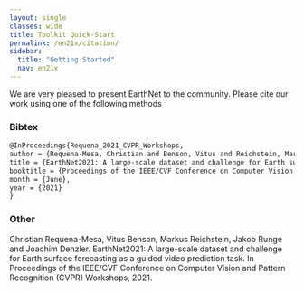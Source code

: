 ```yaml
---
layout: single
classes: wide
title: Toolkit Quick-Start
permalink: /en21x/citation/
sidebar:
  title: "Getting Started"
  nav: en21x
---
```


We are very pleased to present EarthNet to the community. Please cite our work using one of the following methods

### Bibtex
```latex
@InProceedings{Requena_2021_CVPR_Workshops,
author = {Requena-Mesa, Christian and Benson, Vitus and Reichstein, Markus and Runge, Jakob and Denzler, Joachim},
title = {EarthNet2021: A large-scale dataset and challenge for Earth surface forecasting as a guided video prediction task},
booktitle = {Proceedings of the IEEE/CVF Conference on Computer Vision and Pattern Recognition (CVPR) Workshops},
month = {June},
year = {2021}
}
```
### Other

Christian Requena-Mesa, Vitus Benson, Markus Reichstein, Jakob Runge and Joachim Denzler. EarthNet2021: A large-scale dataset and challenge for Earth surface forecasting as a guided video prediction task. In Proceedings of the IEEE/CVF Conference on Computer Vision and Pattern Recognition (CVPR) Workshops, 2021.